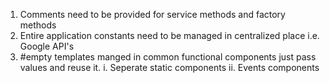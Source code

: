 1. Comments need to be provided for service methods and factory methods
2. Entire application constants need to be managed in centralized place 
   i.e. Google API's 
3. #empty templates manged in common functional components just pass values and reuse it.
   i. Seperate static components 
   ii. Events components 